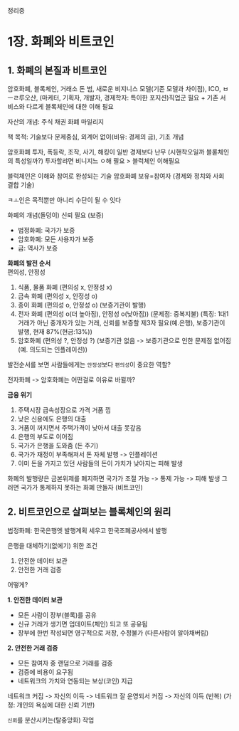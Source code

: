 정리중


# 1장. 화폐와 비트코인
## 1. 화폐의 본질과 비트코인
암호화폐, 블록체인, 거래소 돈 범, 새로운 비지니스 모델(기존 모델과 차이점), ICO, 
ㅂㅡㄹ루오샨, (마케터, 기획자, 개발자, 경제학자: 특이한 포지션)직업군 필요 + 기존 서비스와 다르게 블록체인에 대한 이해 필요

자산의 개념: 주식 채권 화폐 마일리지

책 목적: 기술보다 문제중심, 외계어 없이(비유: 경제의 금), 기초 개념

암호화폐 투자, 폭등락, 조작, 사기, 해킹이 일반 경제보다 난무 (시핸착오일까 블롣체인의 특성일까?)
투자할랴면 비니지느 ㅇ해 필요 > 블럭체인 이해필요



블럭체인은 이해와 참여로 완성되는 기술
암호화폐 보유=참여자 (경제와 정치와 사회 결합 기술)

ㅋㅗ인은 목적뿐만 아니리 수단이 될 수 잇다 

화폐의 개념(돌덩이) 신뢰 필요 (보증)
- 법정화폐: 국가가 보증
- 암호화폐: 모든 사용자가 보증
- 금: 역사가 보증

**화폐의 발전 순서**  
편의성, 안정성
1. 식품, 물품 화폐 (편의성 x, 안정성 x)
2. 금속 화폐 (편의성 x, 안정성 o)
3. 종이 화폐 (편의성 o, 안정성 o) (보증기관이 발행)
4. 전자 화폐 (편의성 o(더 높아짐), 안정성 o(낮아짐)) (문제점: 중복지불) (특징: 1대1 거래가 아닌 중개자가 있는 거래, 신뢰를 보증할 제3자 필요(예.은행), 보증기관이 발행, 현재 87%(현금:13%))
5. 암호화폐 (편의성 ?, 안정성 ?) (보증기관 없음 -> 보증기관으로 인한 문제점 없어짐(예. 의도되는 인플레이션))

발전순서를 보면 사람들에게는 `안정성`보다 `편의성`이 중요한 역할?

전자화폐 -> 암호화폐는 어떤걸로 이유로 바뀔까?


**금융 위기**  
1. 주택시장 급속성장으로 가격 거품 낌
2. 낮은 신용에도 은행의 대출
3. 거품이 꺼지면서 주택가격이 낮아서 대출 못갚음
4. 은행의 부도로 이어짐
5. 국가가 은행을 도와줌 (돈 주기)
6. 국가가 재정이 부족해져서 돈 자체 발행 -> 인플레이션
7. 이미 돈을 가지고 있던 사람들의 돈이 가치가 낮아지는 피해 발생

화폐의 발행량은 금본위제를 폐지하면 국가가 조절 가능 -> 통제 가능 -> 피해 발생
그러면 국가가 통제하지 못하는 화폐 만들자 (비트코인)







## 2. 비트코인으로 살펴보는 블록체인의 원리
법정화폐: 한국은행엣 발행계획 세우고 한국조폐공사에서 발행

은행을 대체하기(없에기) 위한 조건
1. 안전한 데이터 보관
2. 안전한 거래 검증

어떻게?

**1. 안전한 데이터 보관**  
- 모든 사람이 장부(블록)를 공유
- 신규 거래가 생기면 업데이트(체인) 되고 또 공유됨
- 장부에 한번 작성되면 영구적으로 저장, 수정불가 (다른사람이 알아채버림)

**2. 안전한 거래 검증**  
- 모든 참여자 중 랜덤으로 거래를 검증
- 검증에 비용이 요구됨
- 네트워크의 가치와 연동되는 보상(코인) 지급

네트워크 커짐 -> 자신의 이득 -> 네트워크 잘 운영되서 커짐 -> 자신의 이득 (반복) (가정: 개인의 욕심에 대한 신뢰 기반)

`신뢰`를 분산시키는(탈중앙화) 작업












